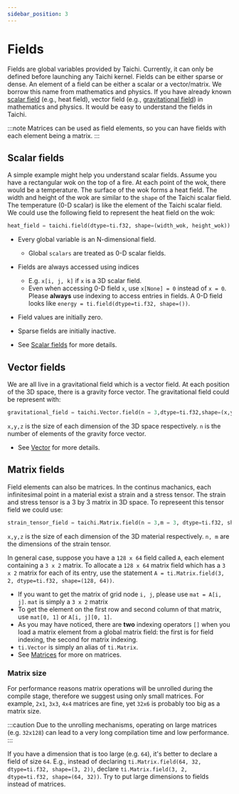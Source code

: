 ```yaml
---
sidebar_position: 3
---
```


# Fields

Fields are global variables provided by Taichi. Currently, it can only be defined before launching any Taichi kernel. Fields can be either
sparse or dense.  An element of a field can be either a scalar or a
vector/matrix. We borrow this name from mathematics and physics. If you
have already known [scalar field](https://en.wikipedia.org/wiki/Scalar_field) (e.g., heat field), vector field (e.g., [gravitational field](https://en.wikipedia.org/wiki/Gravitational_field)) in mathematics and physics. It would be easy to understand the fields in Taichi. 

:::note
Matrices can be used as field elements, so you can have fields with each
element being a matrix.
:::

## Scalar fields

A simple example might help you understand scalar fields. Assume you have a rectangular wok on the top of a fire. At each point of the wok, there would be a temperature. The surface of the wok forms a heat field. The width and height of the wok are similar to the `shape` of the Taichi scalar field. The temperature (0-D scalar) is like the element of the Taichi scalar field. We could use the following field to represent the 
heat field on the wok:

``` python
heat_field = taichi.field(dtype=ti.f32, shape=(width_wok, height_wok))
```

- Every global variable is an N-dimensional field.

  - Global `scalars` are treated as 0-D scalar fields.

- Fields are always accessed using indices

  - E.g. `x[i, j, k]` if `x` is a 3D scalar field.
  - Even when accessing 0-D field `x`, use `x[None] = 0` instead of `x = 0`. Please **always** use indexing to access entries in fields. A 0-D field looks like `energy = ti.field(dtype=ti.f32, shape=())`.
- Field values are initially zero.

- Sparse fields are initially inactive.

- See [Scalar fields](../../api/scalar_field.md) for more details.

## Vector fields
We are all live in a gravitational field which is a vector field. At each position of the 3D space, there is a gravity force vector. The gravitational field could be represent with:
```python
gravitational_field = taichi.Vector.field(n = 3,dtype=ti.f32,shape=(x,y,z))
```
`x,y,z` is the size of each dimension of the 3D space respectively.  `n` is the number of elements of the gravity force vector.

- See [Vector](../../api/vector.md) for more details.

## Matrix fields

Field elements can also be matrices. In the continus machanics, each 
infinitesimal point in a material exist a strain and a stress tensor. The strain and stress tensor is a 3 by 3 matrix in 3D space. To represeent this tensor field we could use:
```python
strain_tensor_field = taichi.Matrix.field(n = 3,m = 3, dtype=ti.f32, shape=(x,y,z))
```
`x,y,z` is the size of each dimension of the 3D material respectively. `n, m` are the dimensions of the strain tensor.

In general case, suppose you have a `128 x 64` field called `A`, each element containing
a `3 x 2` matrix. To allocate a `128 x 64` matrix field which has a
`3 x 2` matrix for each of its entry, use the statement
`A = ti.Matrix.field(3, 2, dtype=ti.f32, shape=(128, 64))`.

- If you want to get the matrix of grid node `i, j`, please use
  `mat = A[i, j]`. `mat` is simply a `3 x 2` matrix
- To get the element on the first row and second column of that
  matrix, use `mat[0, 1]` or `A[i, j][0, 1]`.
- As you may have noticed, there are **two** indexing operators `[]`
  when you load a matrix element from a global matrix field: the
  first is for field indexing, the second for matrix indexing.
- `ti.Vector` is simply an alias of `ti.Matrix`.
- See [Matrices](../../api/matrix.md) for more on matrices.

### Matrix size

For performance reasons matrix operations will be unrolled during the compile stage, therefore we
suggest using only small matrices. For example, `2x1`, `3x3`, `4x4`
matrices are fine, yet `32x6` is probably too big as a matrix size.

:::caution
Due to the unrolling mechanisms, operating on large matrices (e.g.
`32x128`) can lead to a very long compilation time and low performance.
:::

If you have a dimension that is too large (e.g. `64`), it's better to
declare a field of size `64`. E.g., instead of declaring
`ti.Matrix.field(64, 32, dtype=ti.f32, shape=(3, 2))`, declare
`ti.Matrix.field(3, 2, dtype=ti.f32, shape=(64, 32))`. Try to put large
dimensions to fields instead of matrices.
